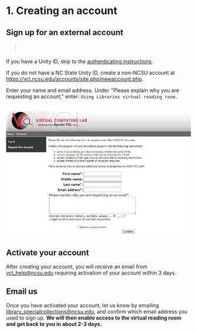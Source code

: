 # 1. Creating an account

## Sign up for an external account

> <svg width="24" height="24" fill="none" viewBox="0 0 24 24">
  <path stroke="#c00" stroke-linecap="round" stroke-linejoin="round" stroke-width="2" d="M12 13V15"></path>
  <circle cx="12" cy="9" r="1" fill="#c00"></circle>
  <circle cx="12" cy="12" r="7.25" stroke="#c00" stroke-linecap="round" stroke-linejoin="round" stroke-width="1.5"></circle>
</svg>  If you have a Unity ID, skip to the [authenticating instructions](../authenticating).

If you do not have a NC State Unity ID, create a non-NCSU account at <https://vcl.ncsu.edu/accounts/site.php/newaccount.php>. 

Enter your name and email address. Under "Please explain why you are requesting an account," enter: `Using Libraries virtual reading room.`

<div class="img-border"></div>

![External account creation](../img/external-account-setup.JPG)

## Activate your account

After creating your account, you will receive an email from vcl_help@ncsu.edu requiring activation of your account within 3 days.

## Email us

Once you have activated your account, let us know by emailing library_specialcollections@ncsu.edu, and confirm which email address you used to sign up. **We will then enable access to the virtual reading room and get back to you in about 2-3 days.**